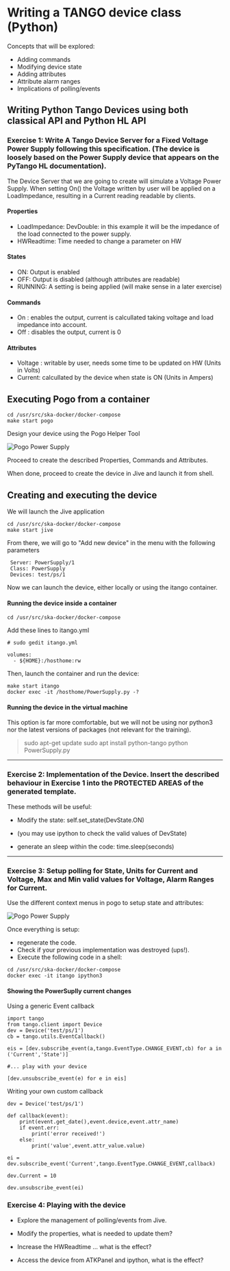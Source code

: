 # Writing a TANGO device class (Python)

Concepts that will be explored:

 * Adding commands
 * Modifying device state
 * Adding attributes
 * Attribute alarm ranges
 * Implications of polling/events

## Writing Python Tango Devices using both classical API and Python HL API

### Exercise 1: Write A Tango Device Server for a Fixed Voltage Power Supply following this specification. (The device is loosely based on the Power Supply device that appears on the PyTango HL documentation).

The Device Server that we are going to create will simulate a Voltage Power Supply. When setting On() the Voltage written by user will be applied on a LoadImpedance, resulting in a Current reading readable by clients.

#### Properties

 * LoadImpedance: DevDouble: in this example it will be the impedance of the load connected to the power supply.
 * HWReadtime: Time needed to change a parameter on HW
 
#### States

 * ON: Output is enabled
 * OFF: Output is disabled (although attributes are readable)
 * RUNNING: A setting is being applied (will make sense in a later exercise)
 
#### Commands

 * On : enables the output, current is calcullated taking voltage and load impedance into account.
 * Off : disables the output, current is 0
 
#### Attributes

 * Voltage : writable by user, needs some time to be updated on HW (Units in Volts)
 * Current: calcullated by the device when state is ON (Units in Ampers)
 
## Executing Pogo from a container

    cd /usr/src/ska-docker/docker-compose
    make start pogo
    
Design your device using the Pogo Helper Tool

![Pogo Power Supply](https://github.com/sergirubio/pytango-training/blob/master/images/pogo_power_supply.png)

Proceed to create the described Properties, Commands and Attributes.

When done, proceed to create the device in Jive and launch it from shell.

 
## Creating and executing the device

We will launch the Jive application

    cd /usr/src/ska-docker/docker-compose
    make start jive

From there, we will go to "Add new device" in the menu with the following parameters

     Server: PowerSupply/1
     Class: PowerSupply
     Devices: test/ps/1

Now we can launch the device, either locally or using the itango container.
 
#### Running the device inside a container

    cd /usr/src/ska-docker/docker-compose
    
Add these lines to itango.yml

    # sudo gedit itango.yml

    volumes:
      - ${HOME}:/hosthome:rw

Then, launch the container and run the device:

    make start itango
    docker exec -it /hosthome/PowerSupply.py -?

#### Running the device in the virtual machine

This option is far more comfortable, but we will not be using nor python3 nor 
the latest versions of packages (not relevant for the training).

   > sudo apt-get update
   > sudo apt install python-tango
   > python PowerSupply.py
   
----

### Exercise 2:  Implementation of the Device. Insert the described behaviour in Exercise 1 into the PROTECTED AREAS of the generated template.

These methods will be useful:

 * Modify the state: self.set_state(DevState.ON)
  * (you may use ipython to check the valid values of DevState)

 * generate an sleep within the code:  time.sleep(seconds)

----

### Exercise 3: Setup polling for State, Units for Current and Voltage, Max and Min valid values for Voltage, Alarm Ranges for Current.

Use the different context menus in pogo  to setup state and attributes:

![Pogo Power Supply](https://github.com/sergirubio/pytango-training/blob/master/images/pogo_alarm_ranges.png)

Once everything is setup:

* regenerate the code. 
* Check if your previous implementation was destroyed (ups!). 
* Execute the following code in a shell:

```
cd /usr/src/ska-docker/docker-compose
docker exec -it itango ipython3
```

#### Showing the PowerSuplly current changes

Using a generic Event callback

```
import tango
from tango.client import Device
dev = Device('test/ps/1')
cb = tango.utils.EventCallback()

eis = [dev.subscribe_event(a,tango.EventType.CHANGE_EVENT,cb) for a in ('Current','State')]

#... play with your device

[dev.unsubscribe_event(e) for e in eis]
```

Writing your own custom callback
```
dev = Device('test/ps/1')

def callback(event):
    print(event.get_date(),event.device,event.attr_name)
    if event.err:
        print('error received!')
    else:
        print('value',event.attr_value.value)

ei = dev.subscribe_event('Current',tango.EventType.CHANGE_EVENT,callback)

dev.Current = 10

dev.unsubscribe_event(ei)
```

### Exercise 4: Playing with the device

* Explore the management of polling/events from Jive.

* Modify the properties, what is needed to update them?

* Increase the HWReadtime ... what is the effect?

* Access the device from ATKPanel and ipython, what is the effect?

